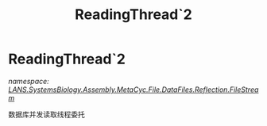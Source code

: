 ﻿---
title: ReadingThread`2
---

# ReadingThread`2
_namespace: [LANS.SystemsBiology.Assembly.MetaCyc.File.DataFiles.Reflection.FileStream](N-LANS.SystemsBiology.Assembly.MetaCyc.File.DataFiles.Reflection.FileStream.html)_

数据库并发读取线程委托




